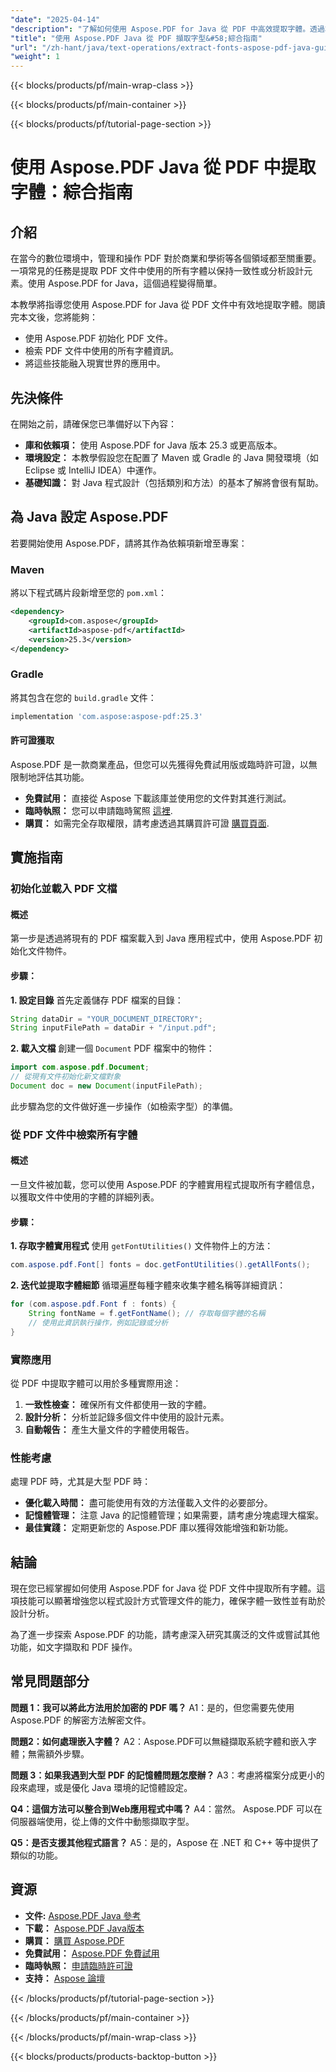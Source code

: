 ```yaml
---
"date": "2025-04-14"
"description": "了解如何使用 Aspose.PDF for Java 從 PDF 中高效提取字體。透過本逐步指南確保字體一致性和設計分析。"
"title": "使用 Aspose.PDF Java 從 PDF 擷取字型&#58;綜合指南"
"url": "/zh-hant/java/text-operations/extract-fonts-aspose-pdf-java-guide/"
"weight": 1
---
```


{{< blocks/products/pf/main-wrap-class >}}

{{< blocks/products/pf/main-container >}}

{{< blocks/products/pf/tutorial-page-section >}}
# 使用 Aspose.PDF Java 從 PDF 中提取字體：綜合指南

## 介紹

在當今的數位環境中，管理和操作 PDF 對於商業和學術等各個領域都至關重要。一項常見的任務是提取 PDF 文件中使用的所有字體以保持一致性或分析設計元素。使用 Aspose.PDF for Java，這個過程變得簡單。

本教學將指導您使用 Aspose.PDF for Java 從 PDF 文件中有效地提取字體。閱讀完本文後，您將能夠：
- 使用 Aspose.PDF 初始化 PDF 文件。
- 檢索 PDF 文件中使用的所有字體資訊。
- 將這些技能融入現實世界的應用中。

## 先決條件

在開始之前，請確保您已準備好以下內容：
- **庫和依賴項：** 使用 Aspose.PDF for Java 版本 25.3 或更高版本。
- **環境設定：** 本教學假設您在配置了 Maven 或 Gradle 的 Java 開發環境（如 Eclipse 或 IntelliJ IDEA）中運作。
- **基礎知識：** 對 Java 程式設計（包括類別和方法）的基本了解將會很有幫助。

## 為 Java 設定 Aspose.PDF

若要開始使用 Aspose.PDF，請將其作為依賴項新增至專案：

### Maven
將以下程式碼片段新增至您的 `pom.xml`：
```xml
<dependency>
    <groupId>com.aspose</groupId>
    <artifactId>aspose-pdf</artifactId>
    <version>25.3</version>
</dependency>
```

### Gradle
將其包含在您的 `build.gradle` 文件：
```gradle
implementation 'com.aspose:aspose-pdf:25.3'
```

#### 許可證獲取
Aspose.PDF 是一款商業產品，但您可以先獲得免費試用版或臨時許可證，以無限制地評估其功能。
- **免費試用：** 直接從 Aspose 下載該庫並使用您的文件對其進行測試。
- **臨時執照：** 您可以申請臨時駕照 [這裡](https://purchase。aspose.com/temporary-license/).
- **購買：** 如需完全存取權限，請考慮透過其購買許可證 [購買頁面](https://purchase。aspose.com/buy).

## 實施指南

### 初始化並載入 PDF 文檔
#### 概述
第一步是透過將現有的 PDF 檔案載入到 Java 應用程式中，使用 Aspose.PDF 初始化文件物件。

#### 步驟：
**1. 設定目錄**
首先定義儲存 PDF 檔案的目錄：
```java
String dataDir = "YOUR_DOCUMENT_DIRECTORY";
String inputFilePath = dataDir + "/input.pdf";
```

**2. 載入文檔**
創建一個 `Document` PDF 檔案中的物件：
```java
import com.aspose.pdf.Document;
// 從現有文件初始化新文檔對象
Document doc = new Document(inputFilePath);
```
此步驟為您的文件做好進一步操作（如檢索字型）的準備。

### 從 PDF 文件中檢索所有字體
#### 概述
一旦文件被加載，您可以使用 Aspose.PDF 的字體實用程式提取所有字體信息，以獲取文件中使用的字體的詳細列表。

#### 步驟：
**1. 存取字體實用程式**
使用 `getFontUtilities()` 文件物件上的方法：
```java
com.aspose.pdf.Font[] fonts = doc.getFontUtilities().getAllFonts();
```

**2. 迭代並提取字體細節**
循環遍歷每種字體來收集字體名稱等詳細資訊：
```java
for (com.aspose.pdf.Font f : fonts) {
    String fontName = f.getFontName(); // 存取每個字體的名稱
    // 使用此資訊執行操作，例如記錄或分析
}
```

### 實際應用
從 PDF 中提取字體可以用於多種實際用途：
1. **一致性檢查：** 確保所有文件都使用一致的字體。
2. **設計分析：** 分析並記錄多個文件中使用的設計元素。
3. **自動報告：** 產生大量文件的字體使用報告。

### 性能考慮
處理 PDF 時，尤其是大型 PDF 時：
- **優化載入時間：** 盡可能使用有效的方法僅載入文件的必要部分。
- **記憶體管理：** 注意 Java 的記憶體管理；如果需要，請考慮分塊處理大檔案。
- **最佳實踐：** 定期更新您的 Aspose.PDF 庫以獲得效能增強和新功能。

## 結論
現在您已經掌握如何使用 Aspose.PDF for Java 從 PDF 文件中提取所有字體。這項技能可以顯著增強您以程式設計方式管理文件的能力，確保字體一致性並有助於設計分析。

為了進一步探索 Aspose.PDF 的功能，請考慮深入研究其廣泛的文件或嘗試其他功能，如文字擷取和 PDF 操作。

## 常見問題部分
**問題 1：我可以將此方法用於加密的 PDF 嗎？**
A1：是的，但您需要先使用 Aspose.PDF 的解密方法解密文件。

**問題2：如何處理嵌入字體？**
A2：Aspose.PDF可以無縫擷取系統字體和嵌入字體；無需額外步驟。

**問題 3：如果我遇到大型 PDF 的記憶體問題怎麼辦？**
A3：考慮將檔案分成更小的段來處理，或是優化 Java 環境的記憶體設定。

**Q4：這個方法可以整合到Web應用程式中嗎？**
A4：當然。 Aspose.PDF 可以在伺服器端使用，從上傳的文件中動態擷取字型。

**Q5：是否支援其他程式語言？**
A5：是的，Aspose 在 .NET 和 C++ 等中提供了類似的功能。

## 資源
- **文件:** [Aspose.PDF Java 參考](https://reference.aspose.com/pdf/java/)
- **下載：** [Aspose.PDF Java版本](https://releases.aspose.com/pdf/java/)
- **購買：** [購買 Aspose.PDF](https://purchase.aspose.com/buy)
- **免費試用：** [Aspose.PDF 免費試用](https://releases.aspose.com/pdf/java/)
- **臨時執照：** [申請臨時許可證](https://purchase.aspose.com/temporary-license/)
- **支持：** [Aspose 論壇](https://forum.aspose.com/c/pdf/10)

{{< /blocks/products/pf/tutorial-page-section >}}

{{< /blocks/products/pf/main-container >}}

{{< /blocks/products/pf/main-wrap-class >}}

{{< blocks/products/products-backtop-button >}}